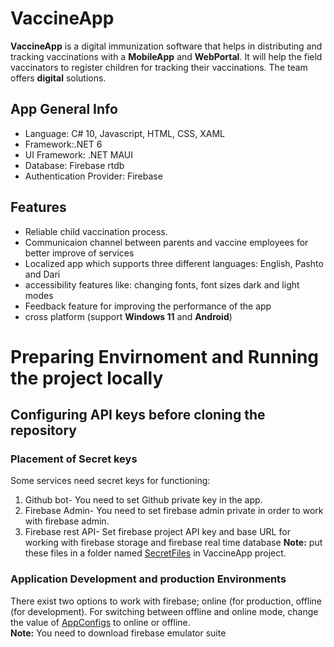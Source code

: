 # VaccineApp
**VaccineApp** is a digital immunization software that helps in distributing and tracking vaccinations with a **MobileApp** and **WebPortal**. It will help the field vaccinators to register children for tracking their vaccinations. The team offers **digital** solutions.

## App General Info
* Language: C# 10, Javascript, HTML, CSS, XAML
* Framework:.NET 6
* UI Framework: .NET MAUI
* Database: Firebase rtdb
* Authentication Provider: Firebase

## Features
* Reliable child vaccination process.
* Communicaion channel between parents and vaccine employees for better improve of services
* Localized app which supports three different languages: English, Pashto and Dari
* accessibility features like: changing fonts, font sizes dark and light modes
* Feedback feature for improving the performance of the app
* cross platform (support **Windows 11** and **Android**)

# Preparing Envirnoment and Running the project locally

## Configuring API keys before cloning the repository
### Placement of Secret keys
Some services need secret keys for functioning:
1. Github bot- You need to set Github private key in the app.
2. Firebase Admin- You need to set firebase admin private in order to work with firebase admin.
3. Firebase rest API- Set firebase project API key and base URL for working with firebase storage and firebase real time database
**Note:** put these files in a folder named [SecretFiles](https://github.com/NaveedAhmadHematmal/VaccineApp/tree/main/src/VaccineApp/SecretFiles) in VaccineApp project.

### Application Development and production Environments
There exist two options to work with firebase; online (for production, offline (for development). For switching between offline and online mode, change the value of [AppConfigs](https://github.com/NaveedAhmadHematmal/VaccineApp/blob/main/src/VaccineApp/AppConfigs/AppSettings.json) to online or offline.
<br /> **Note:** You need to download firebase emulator suite

